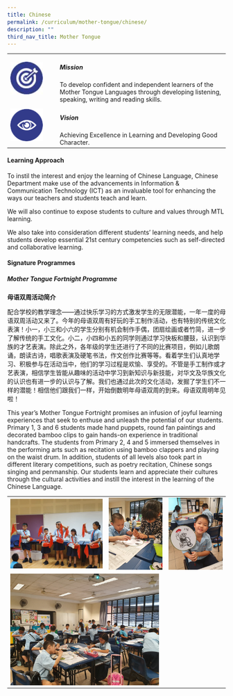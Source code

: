 ```yaml
---
title: Chinese
permalink: /curriculum/mother-tongue/chinese/
description: ""
third_nav_title: Mother Tongue
---
```

<table>
	<tr>
		<td width="100px">
			<img src="/images/mission.jpg" style="height:75px; width:75px"/>
		</td>
		<td> 
			<h5>Mission</h5>
			To develop confident and independent learners of the Mother Tongue Languages through developing listening, speaking, writing and reading skills.
		</td>
	</tr>
	<tr>
     <td>
		   <img src="/images/vision.png" style="height:75px; width:75px"/>
     </td>
     <td> 
			 <h5>Vision</h5>
	     Achieving Excellence in Learning and Developing Good Character.
       </td>
	</tr>
</table>

#### Learning Approach

To instil the interest and enjoy the learning of Chinese Language, Chinese Department make use of the advancements in Information & Communication Technology (ICT) as an invaluable tool for enhancing the ways our teachers and students teach and learn.

We will also continue to expose students to culture and values through MTL learning.

We also take into consideration different students’ learning needs, and help students develop essential 21st century competencies such as self-directed and collaborative learning.

#### Signature Programmes

##### Mother Tongue Fortnight Programme  
  

**母语双周活动简介**

配合学校的教学理念——通过快乐学习的方式激发学生的无限潜能，一年一度的母语双周活动又来了。今年的母语双周有好玩的手工制作活动，也有特别的传统文化表演！小一，小三和小六的学生分别有机会制作手偶，团扇绘画或者竹简，进一步了解传统的手工文化。小二，小四和小五的同学则通过学习快板和腰鼓，认识到华族的才艺表演。除此之外，各年级的学生还进行了不同的比赛项目，例如儿歌朗诵，朗读古诗，唱歌表演及硬笔书法，作文创作比赛等等。看着学生们认真地学习、积极参与在活动当中，他们的学习过程是欢愉、享受的。不管是手工制作或才艺表演，相信学生皆能从趣味的活动中学习到新知识与新技能，对华文及华族文化的认识也有进一步的认识与了解。我们也通过此次的文化活动，发掘了学生们不一样的潜能！相信他们跟我们一样，开始倒数明年母语双周的到来。母语双周明年见啦！  

This year’s Mother Tongue Fortnight promises an infusion of joyful learning experiences that seek to enthuse and unleash the potential of our students. Primary 1, 3 and 6 students made hand puppets, round fan paintings and decorated bamboo clips to gain hands-on experience in traditional handcrafts. The students from Primary 2, 4 and 5 immersed themselves in the performing arts such as recitation using bamboo clappers and playing on the waist drum. In addition, students of all levels also took part in different literary competitions, such as poetry recitation, Chinese songs singing and penmanship. Our students learn and appreciate their cultures through the cultural activities and instill the interest in the learning of the Chinese Language.

<table>
	<tr>
		<td width="45%"><img src="/images/20190716_085120.jpg"/></td>
		<td><img src="/images/20190716_124052.jpg"/></td>
		<td><img src="/images/20190716_125907.jpg"/></td>
	</tr>
	<tr>
		<td colspan="3">
			<img src="/images/20190716_130710.jpg" style="width:70%"/>
		</td>
	</tr>
</table>

